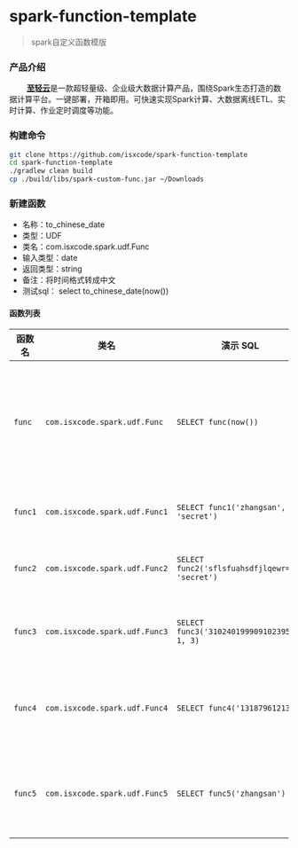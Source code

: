 # spark-function-template

> spark自定义函数模版

### 产品介绍

&nbsp;&nbsp;&nbsp;&nbsp;&nbsp;&nbsp;&nbsp; [**至轻云**](https://zhiqingyun.isxcode.com)是一款超轻量级、企业级大数据计算产品，围绕Spark生态打造的数据计算平台。一键部署，开箱即用。可快速实现Spark计算、大数据离线ETL、实时计算、作业定时调度等功能。

### 构建命令

```bash
git clone https://github.com/isxcode/spark-function-template
cd spark-function-template
./gradlew clean build
cp ./build/libs/spark-custom-func.jar ~/Downloads
```

### 新建函数

- 名称：to_chinese_date
- 类型：UDF
- 类名：com.isxcode.spark.udf.Func
- 输入类型：date
- 返回类型：string
- 备注：将时间格式转成中文
- 测试sql： select to_chinese_date(now())

#### 函数列表

| 函数名   | 类名                         | 演示 SQL                                  | 说明               | 备注                                                                                                                                                                                                                                              |
|----------|------------------------------|-------------------------------------------|--------------------|-------------------------------------------------------------------------------------------------------------------------------------------------------------------------------------------------------------------------------------------------|
| `func`   | `com.isxcode.spark.udf.Func`   | `SELECT func(now())`                      | 将时间格式转成中文 | 需要额外下载依赖：[hutool-all-5.8.27.jar](https://repo1.maven.org/maven2/cn/hutool/hutool-all/5.8.27/hutool-all-5.8.27.jar)                                                                                                                              |
| `func1`  | `com.isxcode.spark.udf.Func1`  | `SELECT func1('zhangsan', 'secret')`      | 对称加密           | 需要额外下载依赖：[hutool-all-5.8.27.jar](https://repo1.maven.org/maven2/cn/hutool/hutool-all/5.8.27/hutool-all-5.8.27.jar)                                                                                                                              |
| `func2`  | `com.isxcode.spark.udf.Func2`  | `SELECT func2('sflsfuahsdfjlqewr==', 'secret')` | 对称解密           | 需要额外下载依赖：[hutool-all-5.8.27.jar](https://repo1.maven.org/maven2/cn/hutool/hutool-all/5.8.27/hutool-all-5.8.27.jar)                                                                                                                              |
| `func3`  | `com.isxcode.spark.udf.Func3`  | `SELECT func3('310240199909102395', 1, 3)`| 身份证脱敏         | 需要额外下载依赖：[hutool-all-5.8.27.jar](https://repo1.maven.org/maven2/cn/hutool/hutool-all/5.8.27/hutool-all-5.8.27.jar)                                                                                                                              |
| `func4`  | `com.isxcode.spark.udf.Func4`  | `SELECT func4('13187961213')`             | 手机号码脱敏       | 需要额外下载依赖：[hutool-all-5.8.27.jar](https://repo1.maven.org/maven2/cn/hutool/hutool-all/5.8.27/hutool-all-5.8.27.jar)                                                                                                                              |
| `func5`  | `com.isxcode.spark.udf.Func5`  | `SELECT func5('zhangsan')`                | 国密随机加密       | 需要额外下载依赖：[hutool-all-5.8.27.jar](https://repo1.maven.org/maven2/cn/hutool/hutool-all/5.8.27/hutool-all-5.8.27.jar)、[bcprov-jdk18on-1.78.1.jar](https://repo1.maven.org/maven2/org/bouncycastle/bcprov-jdk18on/1.78.1/bcprov-jdk18on-1.78.1.jar) |

